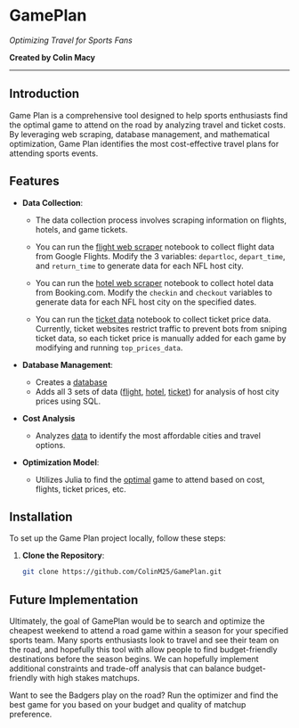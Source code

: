 # GamePlan

*Optimizing Travel for Sports Fans*

**Created by Colin Macy**

---

## Introduction

Game Plan is a comprehensive tool designed to help sports enthusiasts find the optimal game to attend on the road by analyzing travel and ticket costs. By leveraging web scraping, database management, and mathematical optimization, Game Plan identifies the most cost-effective travel plans for attending sports events.

## Features

- **Data Collection**:
    - The data collection process involves scraping information on flights, hotels, and game tickets. 

    - You can run the [flight web scraper](./flight_webscraper.ipynb) notebook to collect flight data from Google Flights. Modify the 3 variables: `departloc`, `depart_time`, and `return_time` to generate data for each NFL host city.

    - You can run the [hotel web scraper](./hotel_webscraper.ipynb) notebook to collect hotel data from Booking.com. Modify the `checkin` and `checkout` variables to generate data for each NFL host city on the specified dates.

    - You can run the [ticket data](./ticket_data.ipynb) notebook to collect ticket price data. Currently, ticket websites restrict traffic to prevent bots from sniping ticket data, so each ticket price is manually added for each game by modifying and running `top_prices_data`.

- **Database Management**: 
    - Creates a [database](./nfl_data.db) 
    - Adds all 3 sets of data ([flight](ORDflightsWK18.csv), [hotel](hotelsWK18.csv), [ticket](ticket_prices.csv)) for analysis of host city prices using SQL.

- **Cost Analysis**
    - Analyzes [data](./sql_querying.ipynb) to identify the most affordable cities and travel options.

- **Optimization Model**: 
    - Utilizes Julia to find the [optimal](./optimizer.jl) game to attend based on cost, flights, ticket prices, etc.

## Installation

To set up the Game Plan project locally, follow these steps:

1. **Clone the Repository**:
   ```bash
   git clone https://github.com/ColinM25/GamePlan.git

## Future Implementation

Ultimately, the goal of GamePlan would be to search and optimize the cheapest weekend to attend a road game within a season for your specified sports team. Many sports enthusiasts look to travel and see their team on the road, and hopefully this tool with allow people to find budget-friendly destinations before the season begins. We can hopefully implement additional constraints and trade-off analysis that can balance budget-friendly with high stakes matchups. 

Want to see the Badgers play on the road? Run the optimizer and find the best game for you based on your budget and quality of matchup preference. 
